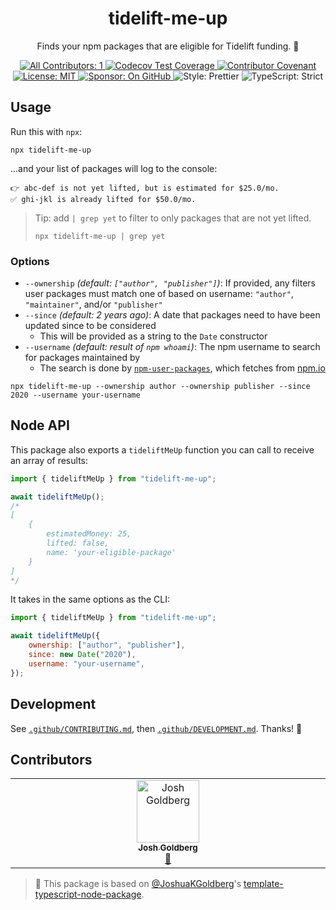 <h1 align="center">tidelift-me-up</h1>

<p align="center">Finds your npm packages that are eligible for Tidelift funding. 💸</p>

<p align="center">
	<a href="#contributors" target="_blank">
<!-- prettier-ignore-start -->
<!-- ALL-CONTRIBUTORS-BADGE:START - Do not remove or modify this section -->
<img alt="All Contributors: 1" src="https://img.shields.io/badge/all_contributors-1-21bb42.svg" />
<!-- ALL-CONTRIBUTORS-BADGE:END -->
<!-- prettier-ignore-end -->
	</a>
	<a href="https://codecov.io/gh/JoshuaKGoldberg/tidelift-me-up" target="_blank">
		<img alt="Codecov Test Coverage" src="https://codecov.io/gh/JoshuaKGoldberg/tidelift-me-up/branch/main/graph/badge.svg?token=eVIFY4MhfQ"/>
	</a>
	<a href="https://github.com/JoshuaKGoldberg/tidelift-me-up/blob/main/.github/CODE_OF_CONDUCT.md" target="_blank">
		<img alt="Contributor Covenant" src="https://img.shields.io/badge/code_of_conduct-enforced-21bb42" />
	</a>
	<a href="https://github.com/JoshuaKGoldberg/tidelift-me-up/blob/main/LICENSE.md" target="_blank">
	    <img alt="License: MIT" src="https://img.shields.io/github/license/JoshuaKGoldberg/tidelift-me-up?color=21bb42">
    </a>
	<a href="https://github.com/sponsors/JoshuaKGoldberg" target="_blank">
    	<img alt="Sponsor: On GitHub" src="https://img.shields.io/badge/sponsor-on_github-21bb42.svg" />
    </a>
	<img alt="Style: Prettier" src="https://img.shields.io/badge/style-prettier-21bb42.svg" />
    <img alt="TypeScript: Strict" src="https://img.shields.io/badge/typescript-strict-21bb42.svg" />
</p>

## Usage

Run this with `npx`:

```shell
npx tidelift-me-up
```

...and your list of packages will log to the console:

```plaintext
👉 abc-def is not yet lifted, but is estimated for $25.0/mo.
✅ ghi-jkl is already lifted for $50.0/mo.
```

> Tip: add `| grep yet` to filter to only packages that are not yet lifted.
>
> ```shell
> npx tidelift-me-up | grep yet
> ```

### Options

- `--ownership` _(default: `["author", "publisher"]`)_: If provided, any filters user packages must match one of based on username: `"author"`, `"maintainer"`, and/or `"publisher"`
- `--since` _(default: 2 years ago)_: A date that packages need to have been updated since to be considered
  - This will be provided as a string to the `Date` constructor
- `--username` _(default: result of `npm whoami`)_: The npm username to search for packages maintained by
  - The search is done by [`npm-user-packages`](https://github.com/kevva/npm-user-packages), which fetches from [npm.io](https://npm.io)

```shell
npx tidelift-me-up --ownership author --ownership publisher --since 2020 --username your-username
```

## Node API

This package also exports a `tideliftMeUp` function you can call to receive an array of results:

```js
import { tideliftMeUp } from "tidelift-me-up";

await tideliftMeUp();
/*
[
	{
		estimatedMoney: 25,
		lifted: false,
		name: 'your-eligible-package'
	}
]
*/
```

It takes in the same options as the CLI:

```js
import { tideliftMeUp } from "tidelift-me-up";

await tideliftMeUp({
	ownership: ["author", "publisher"],
	since: new Date("2020"),
	username: "your-username",
});
```

## Development

See [`.github/CONTRIBUTING.md`](./.github/CONTRIBUTING.md), then [`.github/DEVELOPMENT.md`](./.github/DEVELOPMENT.md).
Thanks! 💖

## Contributors

<!-- spellchecker: disable -->
<!-- ALL-CONTRIBUTORS-LIST:START - Do not remove or modify this section -->
<!-- prettier-ignore-start -->
<!-- markdownlint-disable -->
<table>
  <tbody>
    <tr>
      <td align="center" valign="top" width="14.28%"><a href="http://www.joshuakgoldberg.com"><img src="https://avatars.githubusercontent.com/u/3335181?v=4?s=100" width="100px;" alt="Josh Goldberg"/><br /><sub><b>Josh Goldberg</b></sub></a><br /><a href="#tool-JoshuaKGoldberg" title="Tools">🔧</a></td>
    </tr>
  </tbody>
</table>

<!-- markdownlint-restore -->
<!-- prettier-ignore-end -->

<!-- ALL-CONTRIBUTORS-LIST:END -->
<!-- spellchecker: enable -->

<!-- You can remove this notice if you don't want it 🙂 no worries! -->

> 💙 This package is based on [@JoshuaKGoldberg](https://github.com/JoshuaKGoldberg)'s [template-typescript-node-package](https://github.com/JoshuaKGoldberg/template-typescript-node-package).
